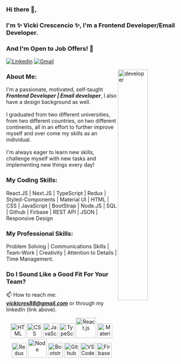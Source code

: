 ### Hi there 👋,

### I'm ✨ Vicki Crescencio ✨, I'm a Frontend Developer/Email Developer.

### And I'm Open to Job Offers! :tada: 

[![Linkedin](https://img.shields.io/badge/LinkedIn-blue?logo=linkedin&logoColor=white&style=for-the-badge)](https://www.linkedin.com/in/vickicres8833/)
[![Gmail](https://img.shields.io/badge/Gmail-D14836?style=for-the-badge&logo=gmail&logoColor=white)](mailto:vickicres88@gmail.com)

<img width="40%" align="right" alt="developer" src="https://img.freepik.com/free-vector/custom-style-script-website-optimization-coding-software-development-female-programmer-cartoon-character-working-adding-javascript-css-code-vector-isolated-concept-metaphor-illustration_335657-2789.jpg?w=2000&t=st=1673037703~exp=1673038303~hmac=81fc90524c45f80abcdd7586e0d0cda401fef365ef47969e5b6571e4444bd7fe" />

### About Me:<br>
I'm a passionate, motivated, self-taught ***Frontend Developer | Email developer***, I also have a design background as well.
<br>
<br>
I graduated from two different universities, from two different countries, on two different continents, all in an effort to further improve myself and over come my skills as an individual. 
<br>
<br>
I'm always eager to learn new skills, challenge myself with new tasks and implementing new things every day!
<br>

### My Coding Skills:<br>
React.JS | Next.JS | TypeScript | Redux | Styled-Components | Material UI | HTML | CSS | JavaScript | BootStrap | Node.JS | SQL | Github | Firbase | REST API | JSON | Responsive Design

### My Professional Skills:<br>
Problem Solving | Communications Skills | Team-Work | Creativity | Attention to Details | Time Management.

### Do I Sound Like a Good Fit For Your Team?
📫 How to reach me: ***vickicres88@gmail.com*** or through my linkedIn (link above).

<p align="center">
  <span align="center" class="d-flex">
    <img title="HTML" alt="HTML" height=40 src="https://www.w3.org/html/logo/downloads/HTML5_Badge_256.png">
    <img title="CSS" alt="CSS" height=40
      src="https://www.kindpng.com/picc/m/464-4640184_css3-png-download-css-icon-transparent-png.png">
    <img title="JavaScript" alt="JavaScript" height=40
      src="https://upload.wikimedia.org/wikipedia/commons/thumb/9/99/Unofficial_JavaScript_logo_2.svg/600px-Unofficial_JavaScript_logo_2.svg.png">
    <img title="TypeScript" alt="TypeScript" height=40
      src="https://upload.wikimedia.org/wikipedia/commons/thumb/4/4c/Typescript_logo_2020.svg/1024px-Typescript_logo_2020.svg.png">
    <img title="React.JS" alt="React.js" height=55 src="https://cdn.auth0.com/blog/react-js/react.png">
<!--     <img title="Next.JS" alt="Next.js" height=40 src="https://github.com/AhmedTohamy01/AhmedTohamy01/blob/master/img/nextjs.jpg"> -->
    <img title="Material UI" alt="Material UI" height=40 src="https://encrypted-tbn0.gstatic.com/images?q=tbn:ANd9GcT7qvkwyXoEp63-8fLF6wm3bzxqypXoVGXCxaovfVezQNX5SVZVxluRocCTioU5PGtE3IA&usqp=CAU">
<!--     <img title="Styled-Components" alt="Styled Components" height=40 src="https://github.com/AhmedTohamy01/AhmedTohamy01/blob/master/img/styled-components2.png"> -->
    <img title="Redux" alt="Redux" height=40 src="https://seeklogo.com/images/R/redux-logo-9CA6836C12-seeklogo.com.png">
    <img title="Node" alt="Node" height=50 src="https://lh6.googleusercontent.com/proxy/RHjBRTqkFA6mU5L4KbOV8QoVlqCdY960ZfeHJDxaZioSPJFlACaHcmKQOrOwGgKp2St0K9RLAxcVis1U1SEYXAXJAUaJa2XI-la5-4u9pS14ZhiyH_ozLUx0nGSvQwVW93nBYhAf9uyxml4aN5czkslm04D42cfJ=s0-d">
    <img title="Bootstrap" alt="Bootstrap" height=40
      src="https://upload.wikimedia.org/wikipedia/commons/thumb/b/b2/Bootstrap_logo.svg/480px-Bootstrap_logo.svg.png">
    <img title="Github" alt="Github" height=40 src="https://cdn0.iconfinder.com/data/icons/octicons/1024/mark-github-512.png">
    <img title="VSCode" alt="VSCode" height=40 src="https://cdn.worldvectorlogo.com/logos/visual-studio-code-1.svg">
    <img title="Firebase" alt="Firbase" height=40 src="https://cdn.iconscout.com/icon/free/png-512/firebase-1-282796.png">
  </span>
</p>

